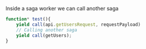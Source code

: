 Inside a saga worker we can call another saga

```javascript
function* test(){
    yield call(api.getUsersRequest, requestPayload)
    // Calling another saga
    yield call(getUsers);
}
```